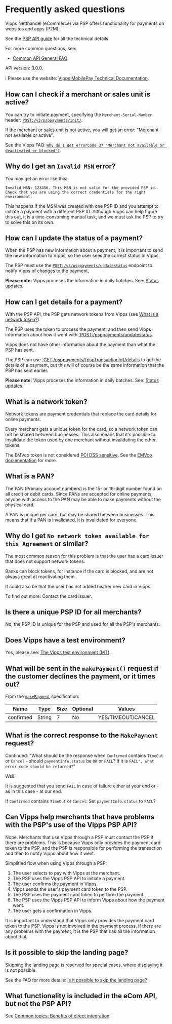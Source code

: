 <!-- START_METADATA
---
title: PSP API Frequently Asked Questions
sidebar_label: FAQ
sidebar_position: 40
description: Frequently asked questions for the PSP API.
pagination_next: null
pagination_prev: null
---
END_METADATA -->

# Frequently asked questions

Vipps Netthandel (eCommerce) via PSP offers functionality for payments on
websites and apps (P2M).

See the [PSP API guide](vipps-psp-api.md) for all the technical details.

For more common questions, see:

* [Common API General FAQ](https://developer.vippsmobilepay.com/docs/vipps-developers/faqs)

API version: 3.0.0.

<!-- START_COMMENT -->

ℹ️ Please use the website:
[Vipps MobilePay Technical Documentation](https://developer.vippsmobilepay.com/docs/APIs/psp-api).

<!-- END_COMMENT -->

## How can I check if a merchant or sales unit is active?

You can try to initiate payment, specifying the `Merchant-Serial-Number` header:
[`POST:/v3/psppayments/init/`](https://developer.vippsmobilepay.com/api/psp#tag/Vipps-PSP-API/operation/initiatePaymentV3UsingPOST).

If the merchant or sales unit is not active, you will get an error:
"Merchant not available or active".

See the Vipps FAQ:
[`Why do I get errorCode 37 "Merchant not available or deactivated or blocked"?`](https://developer.vippsmobilepay.com/docs/vipps-developers/faqs/common-errors-faq#why-do-i-get-errorcode-37-merchant-not-available-or-deactivated-or-blocked).

## Why do I get an `Invalid MSN` error?

You may get an error like this:

```text
Invalid MSN: 123456. This MSN is not valid for the provided PSP id.
Check that you are using the correct credentials for the right environment.
```

This happens if the MSN was created with one PSP ID and you attempt to initiate a
payment with a different PSP ID. Although Vipps can help figure this out, it is
a time-consuming manual task, and we must ask the PSP to try to solve this
on its own.

## How can I update the status of a payment?

When the PSP has new information about a payment, it is important to send the
new information to Vipps, so the user sees the correct status in Vipps.

The PSP must use the
[`POST:/v3/psppayments/updatestatus`](https://developer.vippsmobilepay.com/api/psp#tag/Vipps-PSP-API/operation/updatestatusUsingPOST)
endpoint to notify Vipps of changes to the payment,

**Please note:** Vipps proceses the information in daily batches. See:
[Status updates](vipps-psp-api.md#status-updates).

## How can I get details for a payment?

With the PSP API, the PSP gets network tokens from Vipps
(see [What is a network token?](https://developer.vippsmobilepay.com/docs/APIs/psp-api/vipps-psp-api-faq/#what-is-a-network-token)).

The PSP uses the token to process the payment, and then send Vipps information about
how it went with
[`POST:/psppayments/updatestatus](https://developer.vippsmobilepay.com/api/psp/#tag/Vipps-PSP-API/operation/updatestatusUsingPOST).

Vipps does not have other information about the payment than what the PSP has sent.

The PSP can use
[`GET:/psppayments/{pspTransactionId}/details](https://developer.vippsmobilepay.com/api/psp/#tag/Vipps-PSP-API/operation/getPSPPaymentDetailsUsingGET)
to get the details of a payment, but this will of course be the same
information that the PSP has sent earlier.

**Please note:** Vipps proceses the information in daily batches. See:
[Status updates](vipps-psp-api.md#status-updates).

## What is a network token?

Network tokens are payment credentials that replace the card details for online
payments.

Every merchant gets a unique token for the card, so a network token can not be
shared between businesses. This also means that it's possible to invalidate
the token used by one merchant without invalidating the other tokens.

The EMVco token is not considered
[PCI DSS sensitive](https://www.pcisecuritystandards.org/document_library/?document=pci_dss).
See the
[EMVco documentation](https://www.emvco.com/emv-technologies/payment-tokenisation/)
for more.

## What is a PAN?

The PAN (Primary account numbers) is the 15- or 16-digit number found on all
credit or debit cards. Since PANs are accepted for online payments, anyone with
access to the PAN may be able to make payments without the physical card.

A PAN is unique per card, but may be shared between businesses.
This means that if a PAN is invalidated, it is invalidated for everyone.

## Why do I get `No network token available for this Agreement` or similar?

The most common reason for this problem is that the user has a card issuer that
does not support network tokens.

Banks can block tokens, for instance if the card is blocked, and are not always
great at reactivating them.

It could also be that the user has not added his/her new card in Vipps.

To find out more: Contact the card issuer.

## Is there a unique PSP ID for all merchants?

No, the PSP ID is unique for the PSP and used for all the PSP's merchants.

## Does Vipps have a test environment?

Yes, please see: [The Vipps test environment (MT)](https://developer.vippsmobilepay.com/docs/vipps-developers/test-environment).

## What will be sent in the `makePayment()` request if the customer declines the payment, or it times out?

From the
[`makePayment`](https://developer.vippsmobilepay.com/api/psp#tag/Endpoints-required-by-Vipps-from-the-PSP/operation/makePaymentV3UsingPOST)
specification:

| Name      | Type   | Size | Optional | Values             |
| --------- | ------ | ---- | -------- | ------------------ |
| confirmed | String |  7   | No       | YES/TIMEOUT/CANCEL |

## What is the correct response to the `MakePayment` request?

Continued: "What should be the response when `Confirmed` contains `TimeOut` or `Cancel` -
should `paymentInfo.status` be `OK` or `FAIL`? If it is `FAIL", what error code should be returned?`"

Well..

It is suggested that you send `FAIL` in case of failure either at your end or -
as in this case - at our end.

If `Confirmed` contains `TimeOut` or `Cancel`: Set `paymentInfo.status` to `FAIL`?

## Can Vipps help merchants that have problems with the PSP's use of the Vipps PSP API?

Nope. Merchants that use Vipps through a PSP must contact the PSP if there are
problems. This is because Vipps only provides the payment card token to the PSP,
and the PSP is responsible for performing the transaction and then to notify
Vipps about how it went.

Simplified flow when using Vipps through a PSP:

1. The user selects to pay with Vipps at the merchant.
2. The PSP uses the Vipps PSP API to initiate a payment.
3. The user confirms the payment in Vipps.
4. Vipps sends the user's payment card token to the PSP.
5. The PSP uses the payment card token to perform the payment.
6. The PSP uses the Vipps PSP API to inform Vipps about how the payment went.
7. The user gets a confirmation in Vipps.

It is important to understand that Vipps only provides the payment card token
to the PSP. Vipps is not involved in the payment process. If there are any
problems with the payment, it is the PSP that has all the information about that.

## Is it possible to skip the landing page?

Skipping the landing page is reserved for special cases, where displaying it is not possible.

See the FAQ for more details:
[Is it possible to skip the landing page?](https://developer.vippsmobilepay.com/docs/vipps-developers/faqs/vipps-landing-page-faq#is-it-possible-to-skip-the-landing-page)

## What functionality is included in the eCom API, but not the PSP API?

See [Common topics: Benefits of direct integration](https://developer.vippsmobilepay.com/docs/vipps-developers/common-topics/direct-vs-psp#benefits-of-direct-integration).
